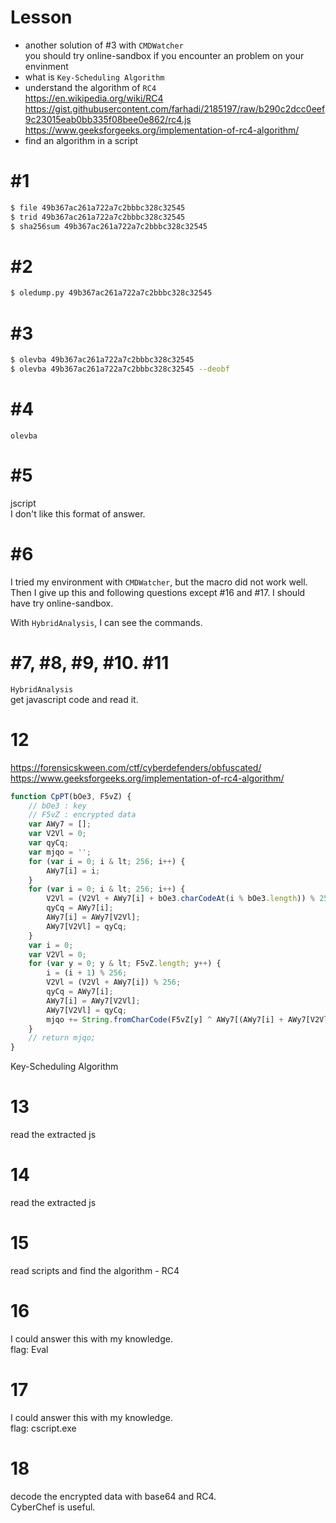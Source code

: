 # Lesson
- another solution of #3 with `CMDWatcher`  
you should try online-sandbox if you encounter an problem on your envinment
- what is `Key-Scheduling Algorithm`
- understand the algorithm of `RC4`  
https://en.wikipedia.org/wiki/RC4  
https://gist.githubusercontent.com/farhadi/2185197/raw/b290c2dcc0eef9c23015eab0bb335f08bee0e862/rc4.js  
https://www.geeksforgeeks.org/implementation-of-rc4-algorithm/
- find an algorithm in a script

# #1
```bash
$ file 49b367ac261a722a7c2bbbc328c32545
$ trid 49b367ac261a722a7c2bbbc328c32545
$ sha256sum 49b367ac261a722a7c2bbbc328c32545
```

# #2
```bash
$ oledump.py 49b367ac261a722a7c2bbbc328c32545
```

# #3
```bash
$ olevba 49b367ac261a722a7c2bbbc328c32545
$ olevba 49b367ac261a722a7c2bbbc328c32545 --deobf
```

# #4
`olevba`

# #5
jscript    
I don't like this format of answer.

# #6
I tried my environment with `CMDWatcher`, but the macro did not work well.  
Then I give up this and following questions except #16 and #17.
I should have try online-sandbox.  

With `HybridAnalysis`, I can see the commands.

# #7, #8, #9, #10. #11
`HybridAnalysis`  
get javascript code and read it.  

# 12
https://forensicskween.com/ctf/cyberdefenders/obfuscated/  
https://www.geeksforgeeks.org/implementation-of-rc4-algorithm/  
```js
function CpPT(bOe3, F5vZ) {
    // bOe3 : key
    // F5vZ : encrypted data
    var AWy7 = [];
    var V2Vl = 0;
    var qyCq;
    var mjqo = '';
    for (var i = 0; i & lt; 256; i++) {
        AWy7[i] = i;
    }
    for (var i = 0; i & lt; 256; i++) {
        V2Vl = (V2Vl + AWy7[i] + bOe3.charCodeAt(i % bOe3.length)) % 256;
        qyCq = AWy7[i];
        AWy7[i] = AWy7[V2Vl];
        AWy7[V2Vl] = qyCq;
    }
    var i = 0;
    var V2Vl = 0;
    for (var y = 0; y & lt; F5vZ.length; y++) {
        i = (i + 1) % 256;
        V2Vl = (V2Vl + AWy7[i]) % 256;
        qyCq = AWy7[i];
        AWy7[i] = AWy7[V2Vl];
        AWy7[V2Vl] = qyCq;
        mjqo += String.fromCharCode(F5vZ[y] ^ AWy7[(AWy7[i] + AWy7[V2Vl]) % 256]);
    }
    // return mjqo;
}
```
Key-Scheduling Algorithm

# 13
read the extracted js  

# 14
read the extracted js

# 15
read scripts and find the algorithm - RC4

# 16
I could answer this with my knowledge.  
flag: Eval

# 17
I could answer this with my knowledge.  
flag: cscript.exe

# 18
decode the encrypted data with base64 and RC4.  
CyberChef is useful.